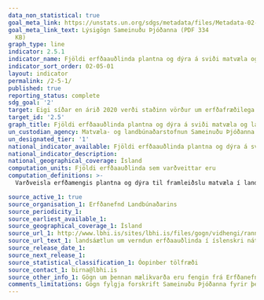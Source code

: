 ```yaml
---
data_non_statistical: true
goal_meta_link: https://unstats.un.org/sdgs/metadata/files/Metadata-02-05-01.pdf
goal_meta_link_text: Lýsigögn Sameinuðu Þjóðanna (PDF 334
  KB)
graph_type: line
indicator: 2.5.1
indicator_name: Fjöldi erfðaauðlinda plantna og dýra á sviði matvæla og landbúnaðar sem komið hefur verið tryggilega fyrir í varðveisluaðstöðu til meðallangs og langs tíma.
indicator_sort_order: 02-05-01
layout: indicator
permalink: /2-5-1/
published: true
reporting_status: complete
sdg_goal: '2'
target: Eigi síðar en árið 2020 verði staðinn vörður um erfðafræðilega fjölbreytni fræja, ræktaðra plantna, húsdýra og skyldra villtra tegunda, meðal annars með vel reknum fræ- og 124 plöntustöðvum á alþjóðlegum vettvangi, á landsvísu eða svæðisbundið, auk þess sem tryggt verði aðgengi að jafnri og sanngjarnri skiptingu á þeim ávinningi sem hlýst af nýtingu erfðafræðilegra auðlinda og þekkingu sem hefur hlotist þar af, í samræmi við alþjóðlegar samþykktir.
target_id: '2.5'
graph_title: Fjöldi erfðaauðlinda plantna og dýra á sviði matvæla og landbúnaðar sem komið hefur verið tryggilega fyrir í varðveisluaðstöðu til meðallangs og langs tíma.
un_custodian_agency: Matvæla- og landbúnaðarstofnun Sameinuðu Þjóðanna (FAO)
un_designated_tier: '1'
national_indicator_available: Fjöldi erfðaauðlinda plantna og dýra á sviði matvæla og landbúnaðar sem komið hefur verið tryggilega fyrir í varðveisluaðstöðu til meðallangs og langs tíma.
national_indicator_description:
national_geographical_coverage: Ísland
computation_units: Fjöldi erfðaauðlinda sem varðveittar eru
computation_definitions: >-
  Varðveisla erfðamengis plantna og dýra til framleiðslu matvæla í landbúnaði í genabönkum til meðallangs eða langs tíma er áreiðanlegasta leiðin til að varðveita erfðaauðlindir. Erfðaauðlindir sem varðveittar eru í slíkum aðstöðum er auðvelt að koma í notkun í landbúnaði. Fjöldi erfðaauðlinda sem varðveittar eru gefur vísbendingar um það hversu vel er staðið að því að að viðhalda eða auka erfðafræðilegan fjölbreytileika fyrir framtíðarnotkun og þannig verjast gegn varanlegum tapi á erfðafræðilegum fjölbreytileika. Þættir þessa mælikvarða, erfðmengni plantna og dýra eru taldir sér. Erfðauðlindir plantna sem eru varðveittar eru taldar sem fjöldi innlagna í genabanka til meðallangs eða langs tíma. <a  href="http://www.fao.org/documents/card/en/c/7b79ee93-0f3c-5f58-9adc-5d4ef063f9c7/"> Staðlar fyrir genabanka fyrir erfðaauðlindir plantna fyrir matvæli og landbúnað</a> leggja grunninn fyrir bestu núverandi aðferðir við varðveislu erfðaefnis plantna og styðja við alþjóðlega stefnumótun vegna varðveislu og notkun erfðauðlinda plantna. Þessir staðlar voru samþykktir af nefnd matvæla- og landbúnaðarstofnunar Sameinuðu Þjóðanna um erfðaauðlindir fyrir matvæli og landbúnað á <a href="http://www.fao.org/docrep/meeting/028/mg538e.pdf"> fjórtánda reglubundna fundi nefndarinnar</a>.

source_active_1: true
source_organisation_1: Erfðanefnd Landbúnaðarins
source_periodicity_1:
source_earliest_available_1:
source_geographical_coverage_1: Ísland
source_url_1: http://www.lbhi.is/sites/lbhi.is/files/gogn/vidhengi/rannsoknur/landsaaetlun_2019-2023_lres.pdf
source_url_text_1: landsáætlun um verndun erfðaauðlinda í íslenskri náttúru og landbúnaði
source_release_date_1:
source_next_release_1:
source_statistical_classification_1: Óopinber tölfræði
source_contact_1: birna@lbhi.is
source_other_info_1: Gögn um þennan mælikvarða eru fengin frá Erfðanefnd Landbúnaðarins sem ber ábyrgð á varðveislu erfðauðlinda sme eru mikilvæg íslenskri náttúru og landbúnaði. Það er mat nefndarinnar að allar lykil erfðaauðlindir sé nú varðveittar með ásættanlegum aðferðum í til meðallangs eða langs tíma.
comments_limitations: Gögn fylgja forskrift Sameinuðu Þjóðanna fyrir þennan mælikvarða. Þessi mælikvarði var fundinn í samstarfi við sérfræðinga á þessu sviði.
---
```

